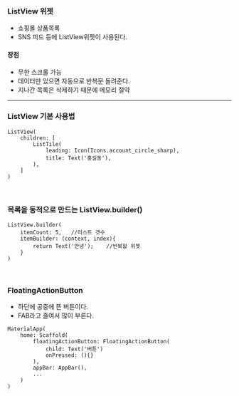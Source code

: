 ### ListView 위젯
- 쇼핑몰 상품목록
- SNS 피드
등에 ListView위젯이 사용된다.

#### 장점
- 무한 스크롤 가능
- 데이터만 있으면 자동으로 반복문 돌려준다.
- 지나간 목록은 삭제하기 때문에 메모리 절약

---

### ListView 기본 사용법
```
ListView(
    children: [
        ListTile(
            leading: Icon(Icons.account_circle_sharp),
            title: Text('홍길동'),
        ),
    ]
)
```
<br>

### 목록을 동적으로 만드는 ListView.builder()
```
ListView.builder(
    itemCount: 5,   //리스트 갯수
    itemBuilder: (context, index){
        return Text('안녕');    //반복할 위젯
    }
)
```
<br>

### FloatingActionButton
- 하단에 공중에 뜬 버튼이다.
- FAB라고 줄여서 많이 부른다.
```
MaterialApp(
    home: Scaffold(
        floatingActionButton: FloatingActionButton(
            child: Text('버튼')
            onPressed: (){}
        ),
        appBar: AppBar(),
        ...
    )
)
```
